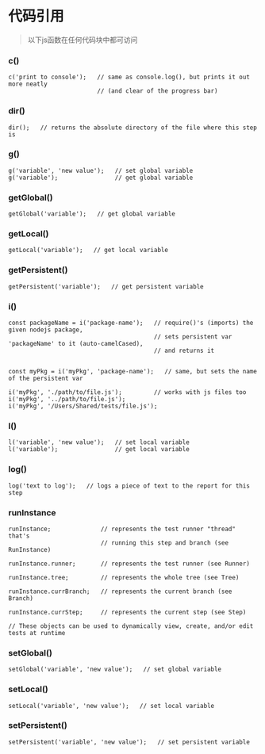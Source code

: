 # 代码引用

> 以下js函数在任何代码块中都可访问

### c\(\)

```
c('print to console');   // same as console.log(), but prints it out more neatly
                         // (and clear of the progress bar)
```

### dir\(\)

```
dir();   // returns the absolute directory of the file where this step is
```

### g\(\)

```
g('variable', 'new value');   // set global variable
g('variable');                // get global variable
```

### getGlobal\(\)

```
getGlobal('variable');   // get global variable
```

### getLocal\(\)

```
getLocal('variable');   // get local variable
```

### getPersistent\(\)

```
getPersistent('variable');   // get persistent variable
```

### i\(\)

```
const packageName = i('package-name');   // require()'s (imports) the given nodejs package,
                                         // sets persistent var 'packageName' to it (auto-camelCased),
                                         // and returns it


const myPkg = i('myPkg', 'package-name');   // same, but sets the name of the persistent var

i('myPkg', './path/to/file.js');         // works with js files too
i('myPkg', '../path/to/file.js');
i('myPkg', '/Users/Shared/tests/file.js');
```

### l\(\)

```
l('variable', 'new value');   // set local variable
l('variable');                // get local variable
```

### log\(\)

```
log('text to log');   // logs a piece of text to the report for this step
```

### runInstance

```
runInstance;              // represents the test runner "thread" that's
                          // running this step and branch (see RunInstance)

runInstance.runner;       // represents the test runner (see Runner)

runInstance.tree;         // represents the whole tree (see Tree)

runInstance.currBranch;   // represents the current branch (see Branch)

runInstance.currStep;     // represents the current step (see Step)

// These objects can be used to dynamically view, create, and/or edit tests at runtime
```

### setGlobal\(\)

```
setGlobal('variable', 'new value');   // set global variable
```

### setLocal\(\)

```
setLocal('variable', 'new value');   // set local variable
```

### setPersistent\(\)

```
setPersistent('variable', 'new value');   // set persistent variable

```



